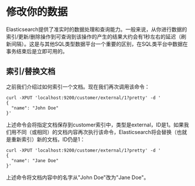 # 修改你的数据

Elasticsearch提供了准实时的数据处理和查询能力。一般来说，从你进行数据的索引\/更新\/删除操作到可查询到该操作的产生的结果大约会有1秒左右的延迟（刷新间隔）。这是与其他SQL类型数据平台一个重要的区别，在SQL类平台中数据在事务结束后是立即可用的。

## 索引\/替换文档

之前我们介绍过如何索引一个文档。现在我们再次调用该命令：

```
curl -XPUT 'localhost:9200/customer/external/1?pretty' -d '
{
  "name": "John Doe"
}'
```

上述命令会将指定文档保存到customer索引中，类型是external，ID是1。如果我们用不同（或相同）的文档内容再次执行该命令，Elasticsearch将会替换（也就是重新索引）新的文档，ID仍是1：

```
curl -XPUT 'localhost:9200/customer/external/1?pretty' -d '
{
  "name": "Jane Doe"
}'
```

上述命令将文档内容中的名字从"John Doe"改为"Jane Doe"。

